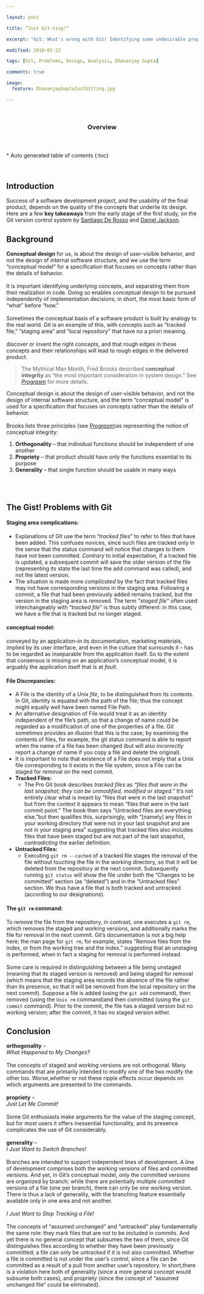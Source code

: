 ```yaml
---

layout: post

title: “Just Git-ting!”

excerpt: "Git: What's wrong with Git! Identifying some undesirable properties"

modified: 2018-01-22

tags: [Git, Problems, Design, Analysis, Dhananjay Gupta]

comments: true

image:
  feature: DhananjayGuptaJustGitting.jpg

---
```


 

<section id="table-of-contents" class="toc">
  <header>
    <h3>Overview</h3>
  </header>
<div id="drawer" markdown="1">
*  Auto generated table of contents
{:toc}
</div>
</section><!-- /#table-of-contents -->

 

Introduction
------------

Success of a software development project, and the usability of the final product, depends on the quality of the concepts that underlie its design. Here are a few **key takeaways** from the early stage of the first study, on the Git version control system by [Santiago De Rosso](https://spderosso.github.io/) and [Daniel Jackson](https://en.wikipedia.org/wiki/Daniel_Jackson_(computer_scientist)).


Background
----------

**Conceptual design** for us, is about the design of user-visible behavior, and not the design of internal software structure, and we use the term “conceptual model” for a specification that focuses on concepts rather than the details of behavior. <br/><br/>
It is important identifying underlying concepts, and separating them from their realization in code. Doing so enables conceptual design to be pursued independently of implementation decisions; in short, the most basic form of “what” before “how.” <br/><br/>
Sometimes the conceptual basis of a software product is built by analogy to the real world. Git is an example of this, with concepts such as “tracked file,” “staging area” and “local repository” that have no a priori meaning. <br/><br/>
discover or invent the right concepts, and that rough edges in these concepts and their relationships will lead to rough edges in the delivered product.


>   The Mythical Man Month, Fred Brooks described **conceptual integrity** as “the most important consideration in system design.” See [*Prograsm*](http://dgupta.us/Prograsm) for more details.


Conceptual design is about the design of user-visible behavior, and not the design of internal software structure, and the term “conceptual model” is used for a specification that focuses on concepts rather than the details of behavior. <br/><br/>
Brooks lists three principles (see [*Prograsm*](http://dgupta.us/Prograsm))as representing the notion of conceptual integrity: 

1. **Orthogonality** – that individual functions should be independent of one another
2. **Propriety** – that product should have only the functions essential to its purpose
3. **Generality** – that single function should be usable in many ways

<br/><br/>

The Gist! Problems with Git
---------------------------

#### Staging area complications:

- Explanations of Git use the term “*tracked files*” to refer to files that have been added. This confuses novices, since such files are tracked only in the sense that the status command will notice that changes to them have not been committed. *Contrary* to initial expectation, if a tracked file is updated, a subsequent commit will save the older version of the file (representing its state the last time the add command was called), and not the latest version.
- The situation is made more *complicated* by the fact that tracked files may not have corresponding versions in the staging area. Following a commit, a file that had been previously added remains tracked, but the version in the staging area is removed. The term “*staged file*” often used interchangeably with “*tracked file*” is thus subtly different: in this case, we have a file that is tracked but no longer staged.

#### conceptual model:

conveyed by an application–in its documentation, marketing materials, implied by its user interface, and even in the culture that surrounds it – has to be regarded as inseparable from the application itself. So to the extent that consensus is missing on an application’s conceptual model, it is arguably the application itself that is at *fault*.

#### File Discrepancies:

+ A File is the identity of a *Unix file*, to be distinguished from its contents. In Git, identity is equated with the path of the file; thus the concept might equally well have been named File Path. <br/>
+ An alternative designation of File would treat it as an identity independent of the file’s path, so that a change of name could be regarded as a modification of one of the properties of a file. Git sometimes provides an *illusion* that this is the case; by examining the contents of files, for example, the git status command is able to report when the name of a file has been changed (but will also *incorrectly* report a change of name if you copy a file and delete the original). <br/>
+ It is important to note that existence of a File does not imply that a Unix file corresponding to it exists in the file system, since a File can be staged for removal on the next commit. <br/>
+ **Tracked Files:**<br/>
  - The Pro Git book describes *tracked files* as *“files that were in the last snapshot; they can be unmodified, modified or staged.”* It’s not entirely clear what is meant by “files that were in the last snapshot” but from the context it appears to mean “files that were in the last commit point.” The book then says “Untracked files are everything else,”but then qualifies this, surprisingly, with “[namely] any files in your working directory that were not in your last snapshot and are not in your staging area” suggesting that tracked files also includes files that have been staged but are not part of the last snapshot, *contradicting* the earlier definition. <br/>
+ **Untracked Files:** <br/>
  - Executing `git rm --cached` of a tracked file stages the removal of the file without touching the file in the working directory, so that it will be deleted from the repository at the next commit. Subsequently running `git status` will show the file under both the “Changes to be committed” section (as “deleted”) and in the “Untracked files” section. We thus have a file that is both tracked and untracked (according to our designations).
  
#### The `git rm` command:

To remove the file from the repository, in contrast, one executes a `git rm`, which removes the staged and working versions, and additionally marks the file for removal in the next commit. Git’s documentation is not a big help here; the man page for `git rm`, for example, states “Remove files from the index, or from the working tree and the index.” suggesting that an unstaging is performed, when in fact a staging for removal is performed instead. <br/><br/>
Some care is required in distinguishing between a file being unstaged (meaning that its staged version is removed) and being staged for removal (which means that the staging area records the absence of the file rather than its presence, so that it will be removed from the local repository on the next commit). Suppose a file is added (using the `git add` command), then removed (using the `Unix rm` command)and then committed (using the `git commit` command). Prior to the commit, the file has a staged version but no working version; after the commit, it has no staged version either.      

Conclusion
----------

**orthogonality** – <br/>
*What Happened to My Changes?* <br/><br/>
The concepts of staged and working versions are not orthogonal. Many commands that are primarily intended to modify one of the two modify the other too. Worse,whether or not these ripple effects occur depends on which arguments are presented to the commands. <br/><br/> 
**propriety** – <br/> 
*Just Let Me Commit!* <br/><br/> 
Some Git enthusiasts make arguments for the value of the staging concept, but for most users it offers inessential functionality, and its presence complicates the use of Git considerably. <br/><br/>
**generality** – <br/>
*I Just Want to Switch Branches!* <br/><br/>
Branches are intended to support independent lines of development. A line of development comprises both the working versions of files and committed versions. And yet, in Git’s conceptual model, only the committed versions are organized by branch; while there are potentially multiple committed versions of a file (one per branch), there can only be one working version. There is thus a lack of generality, with the branching feature essentially available only in one area and not another. <br/><br/> 
*I Just Want to Stop Tracking a File!* <br/><br/>
The concepts of “assumed unchanged” and “untracked” play fundamentally the same role: they mark files that are not to be included in commits. And yet there is no general concept that subsumes the two of them, since Git distinguishes files according to whether they have been previously committed; a file can only be untracked if it is not also committed. Whether a file is committed is not under the user’s control, since a file can be committed as a result of a pull from another user’s repository. In short,there is a violation here both of generality (since a more general concept would subsume both cases), and propriety (since the concept of “assumed unchanged file” could be eliminated).
